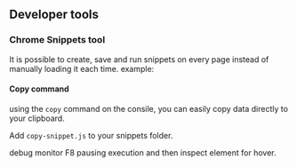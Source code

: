 ## Developer tools
### Chrome Snippets tool
It is possible to create, save and run snippets on every page instead of manually loading it each time.
example: 
 <!--TODO: add gif here  -->
#### Copy command
using the `copy` command on the consile, you can easily copy data directly to your clipboard.

Add `copy-snippet.js` to your snippets folder.


debug
monitor
F8 pausing execution and then inspect element for hover.
